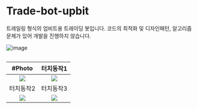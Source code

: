 # Trade-bot-upbit
트레일링 형식의 업비트용 트레이딩 봇입니다. 코드의 최적화 및 디자인패턴, 알고리즘 문제가 있어 개발을 진행하지 않습니다.

![image](https://user-images.githubusercontent.com/90737528/158436122-2f821f94-859c-4e76-a7fc-bb6dfa846bf4.png)

## 

| #Photo | 터치동작1 |  
| :-: | :-: |
| <img src="https://user-images.githubusercontent.com/90737528/158442222-6c246c4c-d1a4-4071-8629-e8ba45b2eb23.png"/> | <img src="https://user-images.githubusercontent.com/90737528/158442239-176ddfbf-4b05-4e4b-9b15-ba9c468e06b8.png"/> |
| 터치동작2 | 터치동작3 |  
| <img src="https://user-images.githubusercontent.com/90737528/158442257-a1e7ba84-d32c-4bbd-a1b9-a417727e8bd1.png"/>| <img src="https://user-images.githubusercontent.com/90737528/158442275-39e28a73-f6f9-45c9-acef-b1a826cca2a0.png"/> |
